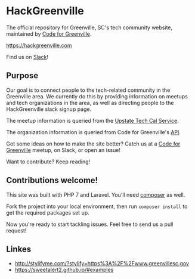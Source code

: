 # HackGreenville
The official repository for Greenville, SC's tech community website, maintained by [Code for Greenville](https://github.com/codeforgreenville).

https://hackgreenville.com

Find us on [Slack](https://hackgreenville.slack.com/)!

## Purpose
Our goal is to connect people to the tech-related community in the Greenville area. We currently do this by providing information on meetups and tech organizations in the area, as well as directing people to the HackGreenville slack signup page.

The meetup information is queried from the [Upstate Tech Cal Service](https://github.com/codeforgreenville/upstate_tech_cal_service).

The organization information is queried from Code for Greenville's [API](https://github.com/codeforgreenville/OpenData/issues/17).

Got some ideas on how to make the site better? Catch us at a [Code for Greenville](http://codeforgreenville.org/) meetup, on Slack, or open an issue!

Want to contribute? Keep reading!

## Contributions welcome!
This site was built with PHP 7 and Laravel.
You'll need [composer](https://getcomposer.org/download/) as well.

Fork the project into your local environment, then run `composer install` to get the required packages set up.

Now you're ready to start tackling issues. Feel free to send us a pull request!

## Linkes
- http://stylifyme.com/?stylify=https%3A%2F%2Fwww.greenvillesc.gov
- https://sweetalert2.github.io/#examples
